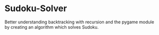 # Sudoku-Solver
Better understanding backtracking with recursion and the pygame module by creating an algorithm which solves Sudoku.
